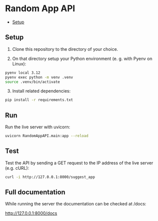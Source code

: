 # Random App API

<!--toc:start-->
- [Setup](#setup)
<!--toc:end-->

## Setup

1. Clone this repository to the directory of your choice.

2. On that directory setup your Python environment (e. g. with Pyenv on Linux):

```bash
pyenv local 3.12
pyenv exec python -m venv .venv
source .venv/bin/activate
```

3. Install related dependencies:

```bash
pip install -r requirements.txt
```

## Run

Run the live server with uvicorn:

```bash
uvicorn RandomAppAPI.main:app --reload
```

## Test

Test the API by sending a GET request to the IP address of the live server (e.g. cURL):

```bash
curl -i http://127.0.0.1:8000/suggest_app
```

## Full documentation

While running the server the documentation can be checked at /docs:

http://127.0.0.1:8000/docs
